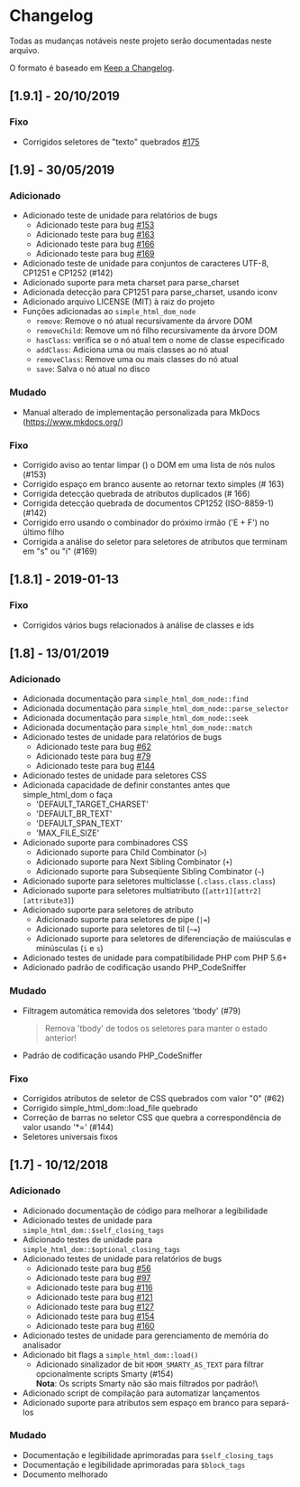 # Changelog
Todas as mudanças notáveis neste projeto serão documentadas neste arquivo.

O formato é baseado em [Keep a Changelog](https://keepachangelog.com/en/1.0.0/).

## [1.9.1] - 20/10/2019
### Fixo
- Corrigidos seletores de "texto" quebrados [#175](https://sourceforge.net/p/simplehtmldom/bugs/175/)

## [1.9] - 30/05/2019
### Adicionado
- Adicionado teste de unidade para relatórios de bugs
   - Adicionado teste para bug [#153](https://sourceforge.net/p/simplehtmldom/bugs/153/)
   - Adicionado teste para bug [#163](https://sourceforge.net/p/simplehtmldom/bugs/163/)
   - Adicionado teste para bug [#166](https://sourceforge.net/p/simplehtmldom/bugs/166/)
   - Adicionado teste para bug [#169](https://sourceforge.net/p/simplehtmldom/bugs/169/)
- Adicionado teste de unidade para conjuntos de caracteres UTF-8, CP1251 e CP1252 (#142)
- Adicionado suporte para meta charset para parse_charset
- Adicionada detecção para CP1251 para parse_charset, usando iconv
- Adicionado arquivo LICENSE (MIT) à raiz do projeto
- Funções adicionadas ao `simple_html_dom_node`
   - `remove`: Remove o nó atual recursivamente da árvore DOM
   - `removeChild`: Remove um nó filho recursivamente da árvore DOM
   - `hasClass`: verifica se o nó atual tem o nome de classe especificado
   - `addClass`: Adiciona uma ou mais classes ao nó atual
   - `removeClass`: Remove uma ou mais classes do nó atual
   - `save`: Salva o nó atual no disco
### Mudado
- Manual alterado de implementação personalizada para MkDocs (https://www.mkdocs.org/)
### Fixo
- Corrigido aviso ao tentar limpar () o DOM em uma lista de nós nulos (#153)
- Corrigido espaço em branco ausente ao retornar texto simples (# 163)
- Corrigida detecção quebrada de atributos duplicados (# 166)
- Corrigida detecção quebrada de documentos CP1252 (ISO-8859-1) (#142)
- Corrigido erro usando o combinador do próximo irmão ('E + F') no último filho
- Corrigida a análise do seletor para seletores de atributos que terminam em "s" ou "i" (#169)

## [1.8.1] - 2019-01-13
### Fixo
- Corrigidos vários bugs relacionados à análise de classes e ids

## [1.8] - 13/01/2019
### Adicionado
- Adicionada documentação para `simple_html_dom_node::find`
- Adicionada documentação para `simple_html_dom_node::parse_selector`
- Adicionada documentação para `simple_html_dom_node::seek`
- Adicionada documentação para `simple_html_dom_node::match`
- Adicionado testes de unidade para relatórios de bugs
   - Adicionado teste para bug [#62](https://sourceforge.net/p/simplehtmldom/bugs/62/)
   - Adicionado teste para bug [#79](https://sourceforge.net/p/simplehtmldom/bugs/79/)
   - Adicionado teste para bug [#144](https://sourceforge.net/p/simplehtmldom/bugs/144/)
- Adicionado testes de unidade para seletores CSS
- Adicionada capacidade de definir constantes antes que simple_html_dom o faça
   - 'DEFAULT_TARGET_CHARSET'
   - 'DEFAULT_BR_TEXT'
   - 'DEFAULT_SPAN_TEXT'
   - 'MAX_FILE_SIZE'
- Adicionado suporte para combinadores CSS
   - Adicionado suporte para Child Combinator (`>`)
   - Adicionado suporte para Next Sibling Combinator (`+`)
   - Adicionado suporte para Subseqüente Sibling Combinator (`~`)
- Adicionado suporte para seletores multiclasse (`.class.class.class`)
- Adicionado suporte para seletores multiatributo (`[attr1][attr2][attribute3]`)
- Adicionado suporte para seletores de atributo
   - Adicionado suporte para seletores de pipe (`|=`)
   - Adicionado suporte para seletores de til (`~=`)
   - Adicionado suporte para seletores de diferenciação de maiúsculas e minúsculas (`i` e `s`)
- Adicionado testes de unidade para compatibilidade PHP com PHP 5.6+
- Adicionado padrão de codificação usando PHP_CodeSniffer
### Mudado
- Filtragem automática removida dos seletores 'tbody' (#79)
   > Remova 'tbody' de todos os seletores para manter o estado anterior!
- Padrão de codificação usando PHP_CodeSniffer
### Fixo
- Corrigidos atributos de seletor de CSS quebrados com valor "0" (#62)
- Corrigido simple_html_dom::load_file quebrado
- Correção de barras no seletor CSS que quebra a correspondência de valor usando '*=' (#144)
- Seletores universais fixos

## [1.7] - 10/12/2018
### Adicionado
- Adicionado documentação de código para melhorar a legibilidade
- Adicionado testes de unidade para `simple_html_dom::$self_closing_tags`
- Adicionado testes de unidade para `simple_html_dom::$optional_closing_tags`
- Adicionado testes de unidade para relatórios de bugs
   - Adicionado teste para bug [#56](https://sourceforge.net/p/simplehtmldom/bugs/56/)
   - Adicionado teste para bug [#97](https://sourceforge.net/p/simplehtmldom/bugs/97/)
   - Adicionado teste para bug [#116](https://sourceforge.net/p/simplehtmldom/bugs/116/)
   - Adicionado teste para bug [#121](https://sourceforge.net/p/simplehtmldom/bugs/127/)
   - Adicionado teste para bug [#127](https://sourceforge.net/p/simplehtmldom/bugs/127/)
   - Adicionado teste para bug [#154](https://sourceforge.net/p/simplehtmldom/bugs/154/)
   - Adicionado teste para bug [#160](https://sourceforge.net/p/simplehtmldom/bugs/160/)
- Adicionado testes de unidade para gerenciamento de memória do analisador
- Adicionado bit flags a `simple_html_dom::load()`
   - Adicionado sinalizador de bit `HDOM_SMARTY_AS_TEXT` para filtrar opcionalmente scripts Smarty (#154)\
   **Nota**: Os scripts Smarty não são mais filtrados por padrão!\
- Adicionado script de compilação para automatizar lançamentos
- Adicionado suporte para atributos sem espaço em branco para separá-los
### Mudado
- Documentação e legibilidade aprimoradas para `$self_closing_tags`
- Documentação e legibilidade aprimoradas para `$block_tags`
- Documento melhorado
